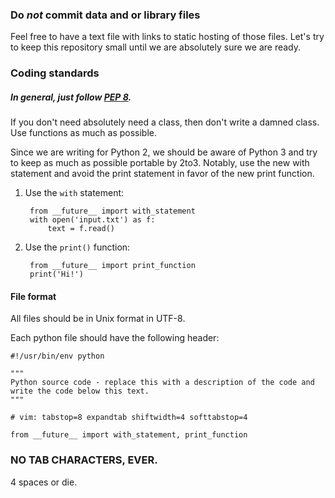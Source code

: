 ### Do *not* commit data and or library files

Feel free to have a text file with links to static hosting of those
files. Let's try to keep this repository small until we are absolutely
sure we are ready.

### Coding standards

##### In general, just follow [PEP 8](http://legacy.python.org/dev/peps/pep-0008/).

If you don't need absolutely need a  class, then don't write a damned
class. Use functions as much as possible.

Since we are writing for Python 2, we should be aware of Python 3 and
try to keep as much as possible portable by 2to3. Notably, use the new
with statement and avoid the print statement in favor of the new print
function.

1. Use the `with` statement:

        from __future__ import with_statement
        with open('input.txt') as f:
            text = f.read()

2. Use the `print()` function:
    
        from __future__ import print_function
        print('Hi!')

#### File format

All files should be in Unix format in UTF-8.

Each python file should have the following header:

    #!/usr/bin/env python

    """
    Python source code - replace this with a description of the code and
    write the code below this text.
    """

    # vim: tabstop=8 expandtab shiftwidth=4 softtabstop=4

    from __future__ import with_statement, print_function

### NO TAB CHARACTERS, EVER.

4 spaces or die.
